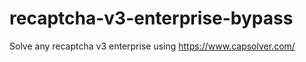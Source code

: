 # recaptcha-v3-enterprise-bypass
Solve any recaptcha v3 enterprise using https://www.capsolver.com/



                                                                                         